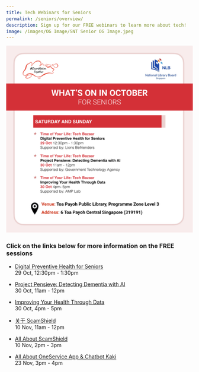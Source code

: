 ```yaml
---
title: Tech Webinars for Seniors
permalink: /seniors/overview/
description: Sign up for our FREE webinars to learn more about tech!
image: /images/OG Image/SNT Senior OG Image.jpeg
---
```

![free talks in october for seniors for national library board tech bazaar](/images/Oct%202022/Seniors_Overall.jpeg)

### Click on the links below for more information on the FREE sessions

* [Digital Preventive Health for Seniors](/seniors/my-savvy-kaki-series/digital-preventive-health/)<br>
29 Oct, 12:30pm - 1:30pm

* [Project Pensieve: Detecting Dementia with AI](/seniors/my-savvy-kaki-series/project-pensieve/)<br>
30 Oct, 11am - 12pm

* [Improving Your Health Through Data](/seniors/my-savvy-kaki-series/improving-health-data/)<br>
30 Oct, 4pm - 5pm

* [关于 ScamShield](/seniors/my-savvy-kaki-series/scamshield-chi-nov2022/)<br>
10 Nov, 11am - 12pm 

* [All About ScamShield](/seniors/my-savvy-kaki-series/scamshield-nov2022/)<br>
10 Nov, 2pm - 3pm

* [All About OneService App & Chatbot Kaki](/seniors/my-savvy-kaki-series/oneservice-app-chatbot-kaki/)<br>
23 Nov, 3pm - 4pm